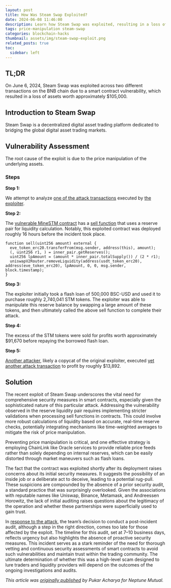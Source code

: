 ```yaml
---
layout: post
title: How Was Steam Swap Exploited?
date: 2024-06-08 11:46:00
description: Learn how Steam Swap was exploited, resulting in a loss of assets worth approximately $105,000.
tags: price-manipulation steam-swap
categories: blockchain-hacks
thumbnail: assets/img/steam-swap-exploit.png
related_posts: true
toc:
  sidebar: left
---
```


## TL;DR

On June 6, 2024, Steam Swap was exploited across two different transactions on the BNB chain due to a smart contract vulnerability, which resulted in a loss of assets worth approximately $105,000.

## Introduction to Steam Swap

Steam Swap is a decentralized digital asset trading platform dedicated to bridging the global digital asset trading markets.

## Vulnerability Assessment

The root cause of the exploit is due to the price manipulation of the underlying assets.

### Steps

**Step 1:**

We attempt to analyze [one of the attack transactions](https://app.blocksec.com/explorer/tx/bsc/0x40f3bdd0a3a8d0476ae6aa2875dc2ec60b80812e2a394b67a88260df57c65522) executed by [the exploiter](https://bscscan.com/address/0xb5f1f0f3e9e72f94db32e8fcddde972ebfdc748e#tokentxns).

**Step 2:**

The [vulnerable MineSTM contract](https://bscscan.com/address/0xb7d0a1adafa3e9e8d8e244c20b6277bee17a09b6#code) has a [sell function](https://bscscan.com/address/0xb7d0a1adafa3e9e8d8e244c20b6277bee17a09b6#code#F1#L633) that uses a reserve pair for liquidity calculation. Notably, this exploited contract was deployed roughly 16 hours before the incident took place.

```solidity
function sell(uint256 amount) external {
  eve_token_erc20.transferFrom(msg.sender, address(this), amount);
  (, uint256 r1, ) = inner_pair.getReserves();
  uint256 lpAmount = (amount * inner_pair.totalSupply()) / (2 * r1);
  uniswapV2Router.removeLiquidity(address(usdt_token_erc20), address(eve_token_erc20), lpAmount, 0, 0, msg.sender, block.timestamp);
}
```

**Step 3:**

The exploiter initially took a flash loan of 500,000 BSC-USD and used it to purchase roughly 2,740,041 STM tokens. The exploiter was able to manipulate this reserve balance by swapping a large amount of these tokens, and then ultimately called the above sell function to complete their attack.

**Step 4:**

The excess of the STM tokens were sold for profits worth approximately $91,670 before repaying the borrowed flash loan.

**Step 5:**

[Another attacker](https://bscscan.com/address/0x40a82dfdbf01630ea87a0372cf95fa8636fcad89), likely a copycat of the original exploiter, executed [yet another attack transaction](https://bscscan.com/tx/0x849ed7f687cc2ebd1f7c4bed0849893e829a74f512b7f4a18aea39a3ef4d83b1) to profit by roughly $13,892.

## Solution

The recent exploit of Steam Swap underscores the vital need for comprehensive security measures in smart contracts, especially given the sophisticated nature of this particular attack. Addressing the vulnerability observed in the reserve liquidity pair requires implementing stricter validations when processing sell functions in contracts. This could involve more robust calculations of liquidity based on accurate, real-time reserve checks, potentially integrating mechanisms like time-weighted averages to mitigate the risk of price manipulation.

Preventing price manipulation is critical, and one effective strategy is employing ChainLink like Oracle services to provide reliable price feeds rather than solely depending on internal reserves, which can be easily distorted through market maneuvers such as flash loans.

The fact that the contract was exploited shortly after its deployment raises concerns about its initial security measures. It suggests the possibility of an inside job or a deliberate act to deceive, leading to a potential rug-pull. These suspicions are compounded by the absence of a prior security audit, a standard practice that was surprisingly overlooked. Given the associations with reputable names like Uniswap, Binance, Metamask, and Andreessen Horowitz, the lack of initial auditing raises questions about the legitimacy of the operation and whether these partnerships were superficially used to gain trust.

In [response to the attack](https://x.com/SteamSwap_/status/1798832744816054592), the team’s decision to conduct a post-incident audit, although a step in the right direction, comes too late for those affected by the exploit. The timeline for this audit, set at 7–10 business days, reflects urgency but also highlights the absence of proactive security measures. This incident serves as a stark reminder of the need for thorough vetting and continuous security assessments of smart contracts to avoid such vulnerabilities and maintain trust within the trading community. The ultimate determination of whether this was a high-level scam designed to lure traders and liquidity providers will depend on the outcomes of the ongoing investigations and audits.

_This article was [originally published](https://medium.com/p/adb10ffe55bc) by Pukar Acharya for Neptune Mutual._
